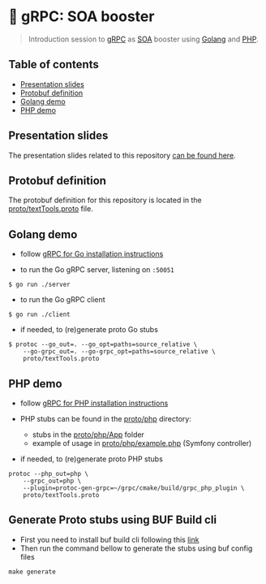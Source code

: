 # 🚀 gRPC: SOA booster

> Introduction session to [gRPC](https://grpc.io) as [SOA](https://en.wikipedia.org/wiki/Service-oriented_architecture) booster using [Golang](https://go.dev) and [PHP](https://php.net).

## Table of contents

- [Presentation slides](#presnetation-slides)
- [Protobuf definition](#protobuf-definition)
- [Golang demo](#golang-demo)
- [PHP demo](#php-demo)

## Presentation slides

The presentation slides related to this repository [can be found here](https://docs.google.com/presentation/d/149Ia9TpyfdponGmLNFyFnPqMib_1-GRX7ruUfuvxnYw).

## Protobuf definition

The protobuf definition for this repository is located in the [proto/textTools.proto](proto/textTools.proto) file.

## Golang demo

- follow [gRPC for Go installation instructions](https://grpc.io/docs/languages/go/quickstart/)

- to run the Go gRPC server, listening on `:50051`

```shell
$ go run ./server
```

- to run the Go gRPC client

```shell
$ go run ./client
```

- if needed, to (re)generate proto Go stubs

```shell
$ protoc --go_out=. --go_opt=paths=source_relative \
    --go-grpc_out=. --go-grpc_opt=paths=source_relative \
    proto/textTools.proto
```

## PHP demo

- follow [gRPC for PHP installation instructions](https://grpc.io/docs/languages/php/quickstart/)

- PHP stubs can be found in the [proto/php](proto/php) directory:
    - stubs in the [proto/php/App](proto/php/App) folder
    - example of usage in [proto/php/example.php](proto/php/example.php) (Symfony controller)

- if needed, to (re)generate proto PHP stubs

```shell
protoc --php_out=php \
    --grpc_out=php \
    --plugin=protoc-gen-grpc=~/grpc/cmake/build/grpc_php_plugin \
    proto/textTools.proto
```

## Generate Proto stubs using BUF Build cli

- First you need to install buf build cli following this [link](https://docs.buf.build/installation)
- Then run the command bellow to generate the stubs using buf config files 

```shell
make generate
```